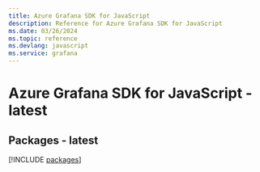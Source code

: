 ```yaml
---
title: Azure Grafana SDK for JavaScript
description: Reference for Azure Grafana SDK for JavaScript
ms.date: 03/26/2024
ms.topic: reference
ms.devlang: javascript
ms.service: grafana
---
```

# Azure Grafana SDK for JavaScript - latest
## Packages - latest
[!INCLUDE [packages](grafana-index.md)]